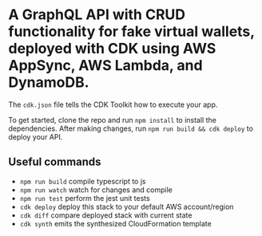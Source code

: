 # A GraphQL API with CRUD functionality for fake virtual wallets, deployed with CDK using AWS AppSync, AWS Lambda, and DynamoDB.

The `cdk.json` file tells the CDK Toolkit how to execute your app.

To get started, clone the repo and run `npm install` to install the dependencies. After making changes, run `npm run build && cdk deploy` to deploy your API.

## Useful commands

- `npm run build` compile typescript to js
- `npm run watch` watch for changes and compile
- `npm run test` perform the jest unit tests
- `cdk deploy` deploy this stack to your default AWS account/region
- `cdk diff` compare deployed stack with current state
- `cdk synth` emits the synthesized CloudFormation template
